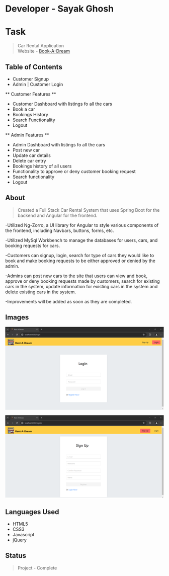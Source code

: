 # Developer - Sayak Ghosh

<h1>Task</h1>

> Car Rental Application <br/>
> Website - [Book-A-Dream](https://webdesigner-netizen.github.io/payment-gateway-integration/ "Saved Dreams Charity")

<h2>Table of Contents</h2>

* Customer Signup
* Admin | Customer Login

** Customer Features **
* Customer Dashboard with listings fo all the cars
* Book a car
* Bookings History
* Search Functionality
* Logout

** Admin Features **
* Admin Dashboard with listings fo all the cars
* Post new car 
* Update car details
* Delete car entry
* Bookings history of all users
* Functionality to approve or deny customer booking request
* Search functionality
* Logout

<h2>About</h2>

> Created a Full Stack Car Rental System that uses Spring Boot for the backend and Angular for the frontend.

-Utilized Ng-Zorro, a UI library for Angular to style various components of the frontend, including Navbars, buttons, forms, etc.

-Utilized MySql Workbench to manage the databases for users, cars, and booking requests for cars.

-Customers can signup, login, search for type of cars they would like to book and make booking requests to be either approved or denied by the admin.

-Admins can post new cars to the site that users can view and book, approve or deny booking requests made by customers, search for existing cars in the system, update information for existing cars in the system and delete existing cars in the system.

-Improvements will be added as soon as they are completed.

<h2>Images</h2>

![Login Page](imgs/login.png)

![SignUp Page](imgs/signup.png)



<h2>Languages Used</h2>

* HTML5
* CSS3
* Javascript
* jQuery

<h2>Status</h2>

> Project - Complete
